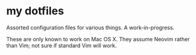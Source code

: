 # my dotfiles

Assorted configuration files for various things. A work-in-progress.

These are only known to work on Mac OS X. They assume Neovim rather than Vim; not sure if standard Vim will work.
